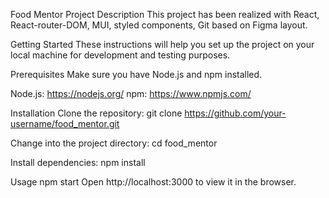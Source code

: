 Food Mentor
Project Description
This project has been realized with React, React-router-DOM, MUI, styled components, Git based on Figma layout.

Getting Started
These instructions will help you set up the project on your local machine for development and testing purposes.

Prerequisites
Make sure you have Node.js and npm installed.

Node.js: https://nodejs.org/ npm: https://www.npmjs.com/

Installation
Clone the repository: git clone https://github.com/your-username/food_mentor.git

Change into the project directory: cd food_mentor

Install dependencies: npm install

Usage
npm start Open http://localhost:3000 to view it in the browser.
